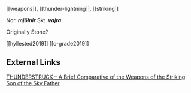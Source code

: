 [[weapons]], [[thunder-lightning]], [[striking]]

Nor. ***mjölnir***
Skt. ***vajra***

Originally Stone?

[[hyllested2019]]
[[c-grade2019]]

## External Links
[THUNDERSTRUCK – A Brief Comparative of the Weapons of the Striking Son of the Sky Father](https://aryaakasha.com/2019/07/19/thunderstruck-a-brief-comparative-of-the-weapons-of-the-striking-son-of-the-sky-father/)




